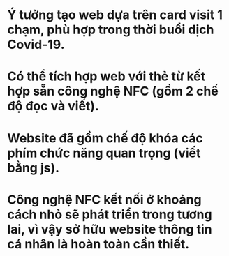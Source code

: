 # Ý tưởng tạo web dựa trên card visit 1 chạm, phù hợp trong thời buổi dịch Covid-19.
# Có thể tích hợp web với thẻ từ kết hợp sẵn công nghệ NFC (gồm 2 chế độ đọc và viết).
# Website đã gồm chế độ khóa các phím chức năng quan trọng (viết bằng js).
# Công nghệ NFC kết nối ở khoảng cách nhỏ sẽ phát triển trong tương lai, vì vậy sở hữu website thông tin cá nhân là hoàn toàn cần thiết.
